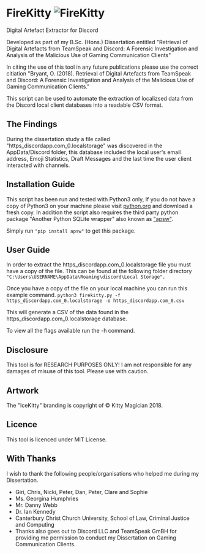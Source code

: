 # FireKitty ![FireKitty](https://github.com/kittymagician/IceKitty/blob/master/img/firekitty.png)
Digital Artefact Extractor for Discord

Developed as part of my B.Sc. (Hons.) Dissertation entitled "Retrieval of Digital Artefacts from TeamSpeak and Discord: A Forensic Investigation and Analysis of the Malicious Use of Gaming Communication Clients"

In citing the use of this tool in any future publications please use the correct citiation "Bryant, O. (2018). Retrieval of Digital Artefacts from TeamSpeak and Discord: A Forensic Investigation and Analysis of the Malicious Use of Gaming Communication Clients."

This script can be used to automate the extraction of localizsed data from the Discord local client databases into a readable CSV format.


## The Findings
During the dissertation study a file called "https_discordapp.com_0.localstorage" was discovered in the AppData/Discord folder, this database included the local user's email address, Emoji Statistics, Draft Messages and the last time the user client interacted with channels.



## Installation Guide
This script has been run and tested with Python3 only, If you do not have a copy of Python3 on your machine please visit [python.org](http://python.org) and download a fresh copy.
In addition the script also requires the third party python package "Another Python SQLite wrapper" also known as ["apsw"](https://rogerbinns.github.io/apsw/). 

Simply run ```"pip install apsw"``` to get this package.

## User Guide
In order to extract the https_discordapp.com_0.localstorage file you must have a copy of the file. This can be found at the following folder directory ```"C:\Users\USERNAME\AppData\Roaming\discord\Local Storage".```

Once you have a copy of the file on your local machine you can run this example command.
```python3 firekitty.py -f https_discordapp.com_0.localstorage -o https_discordapp.com_0.csv```

This will generate a CSV of the data found in the https_discordapp.com_0.localstorage database.

To view all the flags available run the -h command.


## Disclosure
This tool is for RESEARCH PURPOSES ONLY! I am not responsible for any damages of misuse of this tool. Please use with caution. 

## Artwork
The "IceKitty" branding is copyright of © Kitty Magician 2018.

## Licence
This tool is licenced under MIT License.

## With Thanks
I wish to thank the following people/organisations who helped me during my Dissertation.
- Giri, Chris, Nicki, Peter, Dan, Peter, Clare and Sophie
- Ms. Georgina Humphries
- Mr. Danny Webb
- Dr. Ian Kennedy
- Canterbury Christ Church University, School of Law, Criminal Justice and Computing
- Thanks also goes out to Discord LLC and TeamSpeak GmBH for providing me permission to conduct my Dissertation on Gaming Communication Clients.
